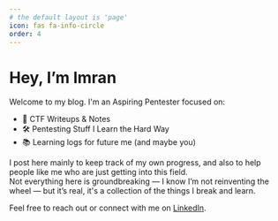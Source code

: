 ```yaml
---
# the default layout is 'page'
icon: fas fa-info-circle
order: 4
---
```


#  Hey, I’m Imran

Welcome to my blog. I'm an Aspiring Pentester focused on:

- 🧠 CTF Writeups & Notes  
- 🛠️ Pentesting Stuff I Learn the Hard Way  
- 📚 Learning logs for future me (and maybe you)

I post here mainly to keep track of my own progress, and also to help people like me who are just getting into this field.  
Not everything here is groundbreaking — I know I’m not reinventing the wheel — but it’s real, it's a collection of the things I break and learn.



Feel free to reach out or connect with me on [LinkedIn](https://linkedin.com/in/imraneelalami).

